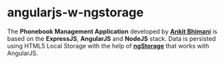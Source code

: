 # angularjs-w-ngstorage
The **Phonebook Management Application** developed by **[Ankit Bhimani](http://ankitbhimani.in/)** is based on the **ExpressJS**, **AngularJS** and **NodeJS** stack. Data is persisted using HTML5 Local Storage with the help of **[ngStorage](https://github.com/gsklee/ngStorage)** that works with AngularJS.
